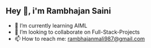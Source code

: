 ## Hey 👋, i'm  Rambhajan Saini
- 🌱 I’m currently learning AIML
- 👯 I’m looking to collaborate on Full-Stack-Projects
- 📫 How to reach me: rambhajanmali987@gmail.com

<!--
**rambhajanmali/rambhajanmali** is a ✨ _special_ ✨ repository because its `README.md` (this file) appears on your GitHub profile.

Here are some ideas to get you started:

- 🔭 I’m currently working on ...
- 🌱 I’m currently learning ...
- 👯 I’m looking to collaborate on ...
- 🤔 I’m looking for help with ...
- 💬 Ask me about ...
- 📫 How to reach me: ...
- 😄 Pronouns: ...
- ⚡ Fun fact: ...
-->
